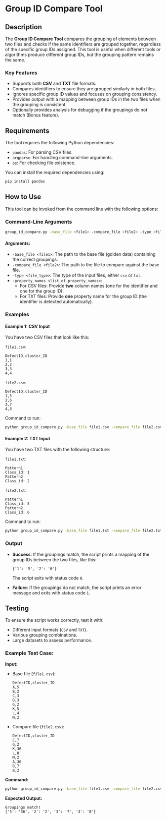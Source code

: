 
# Group ID Compare Tool

## Description

The **Group ID Compare Tool** compares the grouping of elements between two files and checks if the same identifiers are grouped together, regardless of the specific group IDs assigned. This tool is useful when different tools or algorithms produce different group IDs, but the grouping pattern remains the same.

### Key Features
- Supports both **CSV** and **TXT** file formats.
- Compares identifiers to ensure they are grouped similarly in both files.
- Ignores specific group ID values and focuses on grouping consistency.
- Provides output with a mapping between group IDs in the two files when the grouping is consistent.
- Optionally provides analysis for debugging if the groupings do not match (Bonus feature).

## Requirements

The tool requires the following Python dependencies:
- `pandas`: For parsing CSV files.
- `argparse`: For handling command-line arguments.
- `os`: For checking file existence.

You can install the required dependencies using:

```bash
pip install pandas
```

## How to Use

This tool can be invoked from the command line with the following options:

### Command-Line Arguments

```bash
group_id_compare.py -base_file <file1> -compare_file <file2> -type <file_type> -property_names <list_of_property_names>
```

#### Arguments:
- `-base_file <file1>`: The path to the base file (golden data) containing the correct groupings.
- `-compare_file <file2>`: The path to the file to compare against the base file.
- `-type <file_type>`: The type of the input files, either `csv` or `txt`.
- `-property_names <list_of_property_names>`:
  - For CSV files: Provide **two** column names (one for the identifier and one for the group ID).
  - For TXT files: Provide **one** property name for the group ID (the identifier is detected automatically).

### Examples

#### Example 1: CSV Input

You have two CSV files that look like this:

`file1.csv`:
```
DefectID,cluster_ID
1,1
2,2
3,3
4,4
```

`file2.csv`:
```
DefectID,cluster_ID
1,5
2,6
3,7
4,8
```

Command to run:
```bash
python group_id_compare.py -base_file file1.csv -compare_file file2.csv -type csv -property_names 'DefectID' 'cluster_ID'
```

#### Example 2: TXT Input

You have two TXT files with the following structure:

`file1.txt`:
```
Pattern1
Class_id: 1
Pattern2
Class_id: 2
```

`file2.txt`:
```
Pattern1
Class_id: 5
Pattern2
Class_id: 6
```

Command to run:
```bash
python group_id_compare.py -base_file file1.txt -compare_file file2.txt -type txt -property_names 'Class_id'
```

### Output

- **Success**: If the groupings match, the script prints a mapping of the group IDs between the two files, like this:
  ```
  {'1': '5', '2': '6'}
  ```
  The script exits with status code `0`.

- **Failure**: If the groupings do not match, the script prints an error message and exits with status code `1`.


## Testing

To ensure the script works correctly, test it with:
- Different input formats (`CSV` and `TXT`).
- Various grouping combinations.
- Large datasets to assess performance.

### Example Test Case:

**Input:**
- Base file (`file1.csv`):
  ```
  DefectID,cluster_ID
  A,5
  B,2
  C,3
  D,3
  G,2
  K,5
  L,4
  M,2
  ```

- Compare file (`file2.csv`):
  ```
  DefectID,cluster_ID
  C,7
  G,2
  K,36
  L,8
  M,2
  A,36
  D,7
  B,2
  ```

**Command:**
```bash
python group_id_compare.py -base_file file1.csv -compare_file file2.csv -type csv -property_names 'DefectID' 'cluster_ID'
```

**Expected Output:**
```
Groupings match!
{'5': '36', '2': '2', '3': '7', '4': '8'}
```
